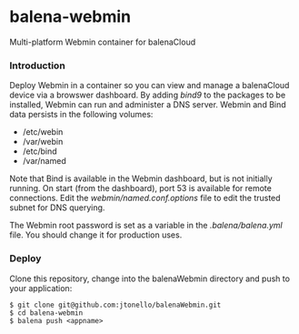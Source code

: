 # balena-webmin
Multi-platform Webmin container for balenaCloud

### Introduction
Deploy Webmin in a container so you can view and manage a balenaCloud device via a browswer dashboard. By adding _bind9_ to the packages to be installed, Webmin can run and administer a DNS server. Webmin and Bind data persists in the following volumes:

* /etc/webin
* /var/webin 
* /etc/bind 
* /var/named 

Note that Bind is available in the Webmin dashboard, but is not initially running. On start (from the dashboard), port 53 is available for remote connections. Edit the _webmin/named.conf.options_ file to edit the trusted subnet for DNS querying.

The Webmin root password is set as a variable in the _.balena/balena.yml_ file. You should change it for production uses.

### Deploy
Clone this repository, change into the balenaWebmin directory and push to your application:
```
$ git clone git@github.com:jtonello/balenaWebmin.git
$ cd balena-webmin
$ balena push <appname>
```
